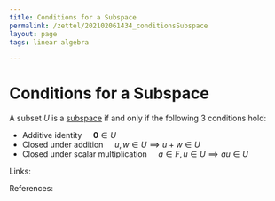 ```yaml
---
title: Conditions for a Subspace
permalink: /zettel/202102061434_conditionsSubspace
layout: page
tags: linear algebra

---
```

# Conditions for a Subspace

A subset $U$ is a [subspace](202102061429_subspaceDefinition) if and only if the following 3 conditions hold:

- Additive identity $\quad \mathbf{0} \in U$
- Closed under addition $\quad u, w \in U \implies u + w \in U$
- Closed under scalar multiplication $\quad a \in F, u \in U \implies au \in U$

Links: 

References: 

